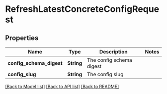 # RefreshLatestConcreteConfigRequest

## Properties

Name | Type | Description | Notes
------------ | ------------- | ------------- | -------------
**config_schema_digest** | **String** | The config schema digest | 
**config_slug** | **String** | The config slug | 

[[Back to Model list]](../README.md#documentation-for-models) [[Back to API list]](../README.md#documentation-for-api-endpoints) [[Back to README]](../README.md)


